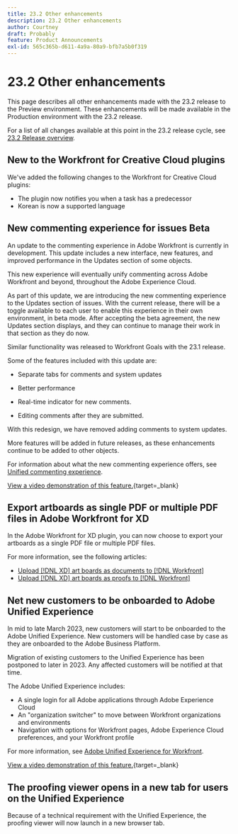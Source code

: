 ```yaml
---
title: 23.2 Other enhancements
description: 23.2 Other enhancements
author: Courtney
draft: Probably
feature: Product Announcements
exl-id: 565c365b-d611-4a9a-80a9-bfb7a5b0f319
---
```

# 23.2 Other enhancements

This page describes all other enhancements made with the 23.2 release to the Preview environment. These enhancements will be made available in the Production environment with the 23.2 release. 

For a list of all changes available at this point in the 23.2 release cycle, see [23.2 Release overview](/help/quicksilver/product-announcements/product-releases/23.2-release-activity/23-2-release-overview.md).

## New to the Workfront for Creative Cloud plugins

We've added the following changes to the Workfront for Creative Cloud plugins:

* The plugin now notifies you when a task has a predecessor
* Korean is now a supported language

## New commenting experience for issues Beta

An update to the commenting experience in Adobe Workfront is currently in development. This update includes a new interface, new features, and improved performance in the Updates section of some objects. 

This new experience will eventually unify commenting across Adobe Workfront and beyond, throughout the Adobe Experience Cloud. 

As part of this update, we are introducing the new commenting experience to the Updates section of issues. With the current release, there will be a toggle available to each user to enable this experience in their own environment, in beta mode. After accepting the beta agreement, the new Updates section displays, and they can continue to manage their work in that section as they do now. 

Similar functionality was released to Workfront Goals with the 23.1 release. 

Some of the features included with this update are: 

* Separate tabs for comments and system updates 

* Better performance 

* Real-time indicator for new comments. 

* Editing comments after they are submitted.  

With this redesign, we have removed adding comments to system updates.  

More features will be added in future releases, as these enhancements continue to be added to other objects. 

For information about what the new commenting experience offers, see [Unified commenting experience](/help/quicksilver/workfront-basics/updating-work-items-and-viewing-updates/unified-commenting-experience.md).

[View a video demonstration of this feature.](https://video.tv.adobe.com/v/3416962/){target=_blank}

## Export artboards as single PDF or multiple PDF files in Adobe Workfront for XD

In the Adobe Workfront for XD plugin, you can now choose to export your artboards as a single PDF file or multiple PDF files.

For more information, see the following articles:

* [Upload [!DNL XD] art boards as documents to [!DNL Workfront]](/help/quicksilver/workfront-integrations-and-apps/adobe-workfront-for-creative-cloud/wf-adobe-xd-docs.md)
* [Upload [!DNL XD] art boards as proofs to [!DNL Workfront]](/help/quicksilver/workfront-integrations-and-apps/adobe-workfront-for-creative-cloud/wf-adobe-xd-proofs.md)

## Net new customers to be onboarded to Adobe Unified Experience

In mid to late March 2023, new customers will start to be onboarded to the Adobe Unified Experience. New customers will be handled case by case as they are onboarded to the Adobe Business Platform.

Migration of existing customers to the Unified Experience has been postponed to later in 2023. Any affected customers will be notified at that time.

The Adobe Unified Experience includes:

* A single login for all Adobe applications through Adobe Experience Cloud
* An "organization switcher" to move between Workfront organizations and environments
* Navigation with options for Workfront pages, Adobe Experience Cloud preferences, and your Workfront profile

For more information, see [Adobe Unified Experience for Workfront](/help/quicksilver/workfront-basics/navigate-workfront/workfront-navigation/adobe-unified-experience.md).

[View a video demonstration of this feature.](https://video.tv.adobe.com/v/3412388/){target=_blank}

## The proofing viewer opens in a new tab for users on the Unified Experience

Because of a technical requirement with the Unified Experience, the proofing viewer will now launch in a new browser tab.
